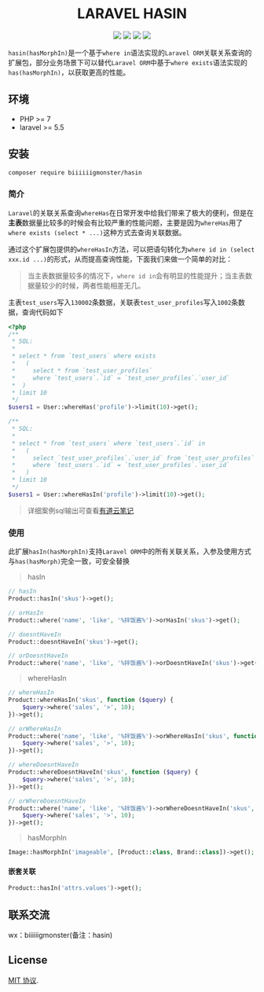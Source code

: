 <div align="center">

# LARAVEL HASIN

<p>
    <a href="https://github.com/biiiiiigmonster/hasin/blob/master/LICENSE"><img src="https://img.shields.io/badge/license-MIT-7389D8.svg?style=flat" ></a>
    <a href="https://github.com/biiiiiigmonster/hasin/releases" ><img src="https://img.shields.io/github/release/biiiiiigmonster/hasin.svg?color=4099DE" /></a> 
    <a href="https://packagist.org/packages/biiiiiigmonster/hasin"><img src="https://img.shields.io/packagist/dt/biiiiiigmonster/hasin.svg?color=" /></a> 
    <a><img src="https://img.shields.io/badge/php-7+-59a9f8.svg?style=flat" /></a> 
</p>

</div>

`hasin(hasMorphIn)`是一个基于`where in`语法实现的`Laravel ORM`关联关系查询的扩展包，部分业务场景下可以替代`Laravel ORM`中基于`where exists`语法实现的`has(hasMorphIn)`，以获取更高的性能。


## 环境

- PHP >= 7
- laravel >= 5.5


## 安装

```bash
composer require biiiiiigmonster/hasin
```

### 简介

`Laravel`的关联关系查询`whereHas`在日常开发中给我们带来了极大的便利，但是在**主表**数据量比较多的时候会有比较严重的性能问题，主要是因为`whereHas`用了`where exists (select * ...)`这种方式去查询关联数据。


通过这个扩展包提供的`whereHasIn`方法，可以把语句转化为`where id in (select xxx.id ...)`的形式，从而提高查询性能，下面我们来做一个简单的对比：


> 当主表数据量较多的情况下，`where id in`会有明显的性能提升；当主表数据量较少的时候，两者性能相差无几。


主表`test_users`写入`130002`条数据，关联表`test_user_profiles`写入`1002`条数据，查询代码如下

```php
<?php
/**
 * SQL:
 * 
 * select * from `test_users` where exists
 *   (
 *     select * from `test_user_profiles` 
 *     where `test_users`.`id` = `test_user_profiles`.`user_id`
 *  ) 
 * limit 10
 */
$users1 = User::whereHas('profile')->limit(10)->get();

/**
 * SQL:
 * 
 * select * from `test_users` where `test_users`.`id` in 
 *   (
 *     select `test_user_profiles`.`user_id` from `test_user_profiles` 
 *     where `test_users`.`id` = `test_user_profiles`.`user_id`
 *   ) 
 * limit 10
 */
$users1 = User::whereHasIn('profile')->limit(10)->get();
```

> 详细案例sql输出可查看[有道云笔记](https://note.youdao.com/noteshare?id=882bfd7ccdf1370c55326a33333c6f62)

### 使用

此扩展`hasIn(hasMorphIn)`支持`Laravel ORM`中的所有关联关系，入参及使用方式与`has(hasMorph)`完全一致，可安全替换

> hasIn

```php
// hasIn
Product::hasIn('skus')->get();

// orHasIn
Product::where('name', 'like', '%拌饭酱%')->orHasIn('skus')->get();

// doesntHaveIn
Product::doesntHaveIn('skus')->get();

// orDoesntHaveIn
Product::where('name', 'like', '%拌饭酱%')->orDoesntHaveIn('skus')->get();
```

> whereHasIn

```php
// whereHasIn
Product::whereHasIn('skus', function ($query) {
    $query->where('sales', '>', 10);
})->get();

// orWhereHasIn
Product::where('name', 'like', '%拌饭酱%')->orWhereHasIn('skus', function ($query) {
    $query->where('sales', '>', 10);
})->get();

// whereDoesntHaveIn
Product::whereDoesntHaveIn('skus', function ($query) {
    $query->where('sales', '>', 10);
})->get();

// orWhereDoesntHaveIn
Product::where('name', 'like', '%拌饭酱%')->orWhereDoesntHaveIn('skus', function ($query) {
    $query->where('sales', '>', 10);
})->get();
```

> hasMorphIn

```php
Image::hasMorphIn('imageable', [Product::class, Brand::class])->get();
```

#### 嵌套关联

```php
Product::hasIn('attrs.values')->get();
```

## 联系交流
wx：biiiiiigmonster(备注：hasin)

## License
[MIT 协议](LICENSE).
